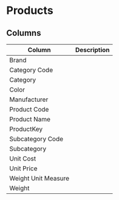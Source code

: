 ﻿# Products

## Columns

| Column              | Description |
| ------------------- | ----------- |
| Brand               |             |
| Category Code       |             |
| Category            |             |
| Color               |             |
| Manufacturer        |             |
| Product Code        |             |
| Product Name        |             |
| ProductKey          |             |
| Subcategory Code    |             |
| Subcategory         |             |
| Unit Cost           |             |
| Unit Price          |             |
| Weight Unit Measure |             |
| Weight              |             |
